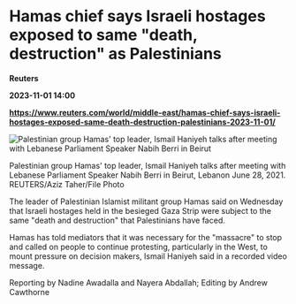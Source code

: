 # Hamas chief says Israeli hostages exposed to same "death, destruction" as Palestinians
**Reuters**

**2023-11-01 14:00**

**https://www.reuters.com/world/middle-east/hamas-chief-says-israeli-hostages-exposed-same-death-destruction-palestinians-2023-11-01/**

![Palestinian group Hamas' top leader, Ismail Haniyeh talks after meeting with Lebanese Parliament Speaker Nabih Berri in Beirut](https://www.reuters.com/resizer/8ryaS4OHuAHtC0kodSqCqOky_N8=/1920x0/filters:quality(80)/cloudfront-us-east-2.images.arcpublishing.com/reuters/LYT5LJO5XZKSLNLMGT4JNLLMYM.jpg)

Palestinian group Hamas' top leader, Ismail Haniyeh talks after meeting with Lebanese Parliament Speaker Nabih Berri in Beirut, Lebanon June 28, 2021. REUTERS/Aziz Taher/File Photo

The leader of Palestinian Islamist militant group Hamas said on Wednesday that Israeli hostages held in the besieged Gaza Strip were subject to the same "death and destruction" that Palestinians have faced.

Hamas has told mediators that it was necessary for the "massacre" to stop and called on people to continue protesting, particularly in the West, to mount pressure on decision makers, Ismail Haniyeh said in a recorded video message.

Reporting by Nadine Awadalla and Nayera Abdallah; Editing by Andrew Cawthorne